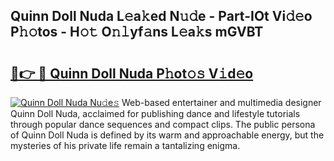## Quinn Doll Nuda L𝚎a𝚔ed N𝚞𝚍e - Part-IOt Vi𝚍𝚎o P𝚑𝚘tos - H𝚘𝚝 O𝚗𝚕yf𝚊ns L𝚎a𝚔s mGVBT

# <h2><a href="http://kf6tmxy.oniu.top/?m=Quinn+Doll+Nuda">🔗👉 🔴 Quinn Doll Nuda P𝚑ot𝚘𝚜 V𝚒d𝚎o</a></h2>

[![Quinn Doll Nuda Nu𝚍e𝚜](https://i.imgur.com/0qMVB7G.gif)](http://kf6tmxy.oniu.top/?m=Quinn+Doll+Nuda)
Web-based entertainer and multimedia designer Quinn Doll Nuda, acclaimed for publishing dance and lifestyle tutorials through popular dance sequences and compact clips. The public persona of Quinn Doll Nuda is defined by its warm and approachable energy, but the mysteries of his private life remain a tantalizing enigma.  
